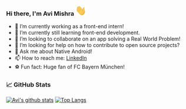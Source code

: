 ### Hi there, I'm Avi Mishra <img src="https://raw.githubusercontent.com/avimishra18/avimishra18/master/assets/wave.gif" width="30px">

- 🔭 I’m currently working as a front-end intern!
- 🌱 I’m currently still learning front-end development.
- 👯 I’m looking to collaborate on an app solving a Real World Problem!
- 🤔 I’m looking for help on how to contribute to open source projects?
- 💬 Ask me about Native Android!
- 📫 How to reach me: [LinkedIn](https://www.linkedin.com/in/avi-mishra-3b9382176/)
- ⚽ Fun fact: Huge fan of FC Bayern München!

### 📈 GitHub Stats

[![Avi's github stats](https://github-readme-stats.vercel.app/api?username=avimishra18&show_icons=true&line_height=21&show_icons=true&theme=flag-india&hide_border=true)](https://github.com/anuraghazra/github-readme-stats)
[![Top Langs](https://github-readme-stats.vercel.app/api/top-langs/?username=avimishra18&show_icons=true&layout=compact&theme=flag-india&hide_border=true)](https://github.com/anuraghazra/github-readme-stats)
